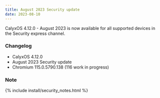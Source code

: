 ```yaml
---
title: August 2023 Security update
date: 2023-08-10
---
```


CalyxOS 4.12.0 - August 2023 is now available for all supported devices in the Security express channel.

### Changelog
* CalyxOS 4.12.0
* August 2023 Security update
* Chromium 115.0.5790.138 (116 work in progress)

### Note

{% include install/security_notes.html %}
